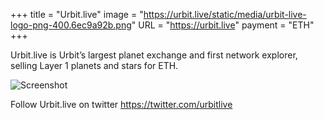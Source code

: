 +++
title = "Urbit.live"
image = "https://urbit.live/static/media/urbit-live-logo-png-400.6ec9a92b.png"
URL = "https://urbit.live"
payment = "ETH"
+++

Urbit.live is Urbit’s largest planet exchange and first network explorer, selling Layer 1 planets and stars for ETH.

![Screenshot](https://storage.googleapis.com/media.urbit.org/site/ecosystem/marketplaces/urbitlive-screenshot.jpg)

Follow Urbit.live on twitter https://twitter.com/urbitlive